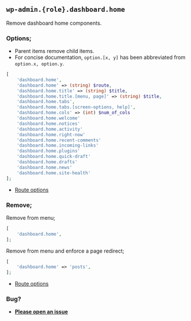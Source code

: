 ## `wp-admin.{role}.dashboard.home`

Remove dashboard home components.

### Options;

* Parent items remove child items. 
* For concise documentation, `option.[x, y]` has been abbreviated from `option.x, option.y`.

```php
[
    'dashboard.home',
    'dashboard.home' => (string) $route,
    'dashboard.home.title' => (string) $title,
    'dashboard.home.title.[menu, page]' => (string) $title,
    'dashboard.home.tabs',
    'dashboard.home.tabs.[screen-options, help]',
    'dashboard.home.cols' => (int) $num_of_cols
    'dashboard.home.welcome'
    'dashboard.home.notices'
    'dashboard.home.activity'
    'dashboard.home.right-now'
    'dashboard.home.recent-comments'
    'dashboard.home.incoming-links'
    'dashboard.home.plugins'
    'dashboard.home.quick-draft'
    'dashboard.home.drafts'
    'dashboard.home.news'
    'dashboard.home.site-health'
];
```

* [Route options](../route-options.md)

### Remove;

Remove from menu;

```php
[
    'dashboard.home',
];
```

Remove from menu and enforce a page redirect;

```php
[
    'dashboard.home' => 'posts',
];
```

* [Route options](../route-options.md)

### Bug?

* **[Please open an issue](https://github.com/soberwp/intervention/issues/new?title=[wp-admin.dashboard.home]&labels=bug&assignees=darrenjacoby)**
